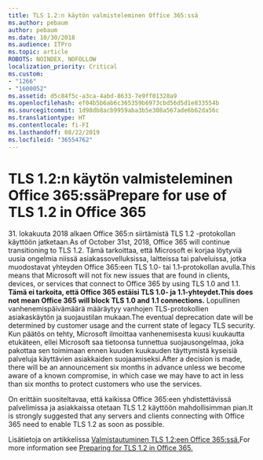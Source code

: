 ```yaml
---
title: TLS 1.2:n käytön valmisteleminen Office 365:ssä
ms.author: pebaum
author: pebaum
ms.date: 10/30/2018
ms.audience: ITPro
ms.topic: article
ROBOTS: NOINDEX, NOFOLLOW
localization_priority: Critical
ms.custom:
- "1266"
- "1600052"
ms.assetid: d5c84f5c-a3ca-4abd-8633-7e9ff01328a9
ms.openlocfilehash: ef04b5b6ab6c365359b6973cbd56d5d1e833554b
ms.sourcegitcommit: 1d98db8acb9959aba3b5e308a567ade6b62da56c
ms.translationtype: HT
ms.contentlocale: fi-FI
ms.lasthandoff: 08/22/2019
ms.locfileid: "36554762"
---
```

# <a name="prepare-for-use-of-tls-12-in-office-365"></a><span data-ttu-id="5fe38-102">TLS 1.2:n käytön valmisteleminen Office 365:ssä</span><span class="sxs-lookup"><span data-stu-id="5fe38-102">Prepare for use of TLS 1.2 in Office 365</span></span>

<span data-ttu-id="5fe38-103">31. lokakuuta 2018 alkaen Office 365:n siirtämistä TLS 1.2 -protokollan käyttöön jatketaan.</span><span class="sxs-lookup"><span data-stu-id="5fe38-103">As of October 31st, 2018, Office 365 will continue transitioning to TLS 1.2.</span></span> <span data-ttu-id="5fe38-104">Tämä tarkoittaa, että Microsoft ei korjaa löytyviä uusia ongelmia niissä asiakassovelluksissa, laitteissa tai palveluissa, jotka muodostavat yhteyden Office 365:een TLS 1.0- tai 1.1-protokollan avulla.</span><span class="sxs-lookup"><span data-stu-id="5fe38-104">This means that Microsoft will not fix new issues that are found in clients, devices, or services that connect to Office 365 by using TLS 1.0 and 1.1.</span></span> <span data-ttu-id="5fe38-105">**Tämä ei tarkoita, että Office 365 estäisi TLS 1.0- ja 1.1-yhteydet.**</span><span class="sxs-lookup"><span data-stu-id="5fe38-105">**This does not mean Office 365 will block TLS 1.0 and 1.1 connections.**</span></span> <span data-ttu-id="5fe38-106">Lopullinen vanhenemispäivämäärä määräytyy vanhojen TLS-protokollien asiakaskäytön ja suojaustilan mukaan.</span><span class="sxs-lookup"><span data-stu-id="5fe38-106">The eventual deprecation date will be determined by customer usage and the current state of legacy TLS security.</span></span> <span data-ttu-id="5fe38-107">Kun päätös on tehty, Microsoft ilmoittaa vanhenemisesta kuusi kuukautta etukäteen, ellei Microsoft saa tietoonsa tunnettua suojausongelmaa, joka pakottaa sen toimimaan ennen kuuden kuukauden täyttymistä kyseisiä palveluja käyttävien asiakkaiden suojaamiseksi.</span><span class="sxs-lookup"><span data-stu-id="5fe38-107">After a decision is made, there will be an announcement six months in advance unless we become aware of a known compromise, in which case we may have to act in less than six months to protect customers who use the services.</span></span>
  
<span data-ttu-id="5fe38-108">On erittäin suositeltavaa, että kaikissa Office 365:een yhdistettävissä palvelimissa ja asiakkaissa otetaan TLS 1.2 käyttöön mahdollisimman pian.</span><span class="sxs-lookup"><span data-stu-id="5fe38-108">It is strongly suggested that any servers and clients connecting with Office 365 need to enable TLS 1.2 as soon as possible.</span></span>
  
<span data-ttu-id="5fe38-109">Lisätietoja on artikkelissa [Valmistautuminen TLS 1.2:een Office 365:ssä.](https://support.microsoft.com/help/4057306/preparing-for-tls-1-2-in-office-365)</span><span class="sxs-lookup"><span data-stu-id="5fe38-109">For more information see [Preparing for TLS 1.2 in Office 365.](https://support.microsoft.com/help/4057306/preparing-for-tls-1-2-in-office-365)</span></span>
  